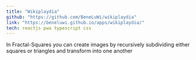 ```yaml
---
title: "Wikiplaydia"
github: "https://github.com/BeneLuWi/wikiplaydia"
link: "https://beneluwi.github.io/apps/wikiplaydia/"
tech: reactjs pwa typescript css
---
```


In Fractal-Squares you can create images by recursively subdividing either squares or triangles and transform into one another